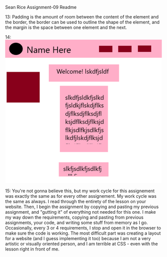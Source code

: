 Sean Rice Assignment-09 Readme

13: Padding is the amount of room between the content of the element and the border,
    the border can be used to outline the shape of the element, and the margin
    is the space between one element and the next.

14: ![Site Plan](./images/plan.png)


15: You're not gonna believe this, but my work cycle for this assignement was exactly
    the same as for every other assignement. My work cycle was the same as always.
    I read through the entirety of the lesson
    on your website. Then, I begin the assignment by copying and pasting my previous
    assignment, and "gutting it" of everything not needed for this one. I make my
    way down the requirements, copying and pasting from previous assignments, your
    code, and writing some stuff from memory as I go. Occasionally, every 3 or 4
    requirements, I stop and open it in the browser to make sure the code is working.
    The most difficult part was creating a layout for a website (and I guess
    implementing it too) because I am not a very artistic or visually oriented
    person, and I am terrible at CSS - even with the lesson right in front of me.

